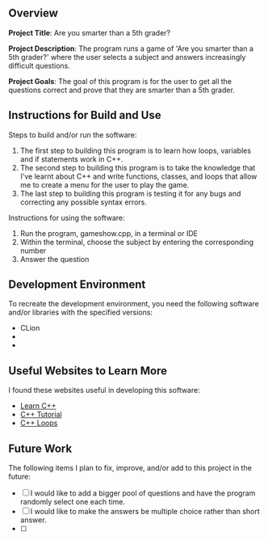 ## Overview

**Project Title**: Are you smarter than a 5th grader?

**Project Description**: The program runs a game of 'Are you smarter than a 5th grader?' where the user selects a subject and answers increasingly difficult questions.

**Project Goals**: The goal of this program is for the user to get all the questions correct and prove that they are smarter than a 5th grader.

## Instructions for Build and Use

Steps to build and/or run the software:

1. The first step to building this program is to learn how loops, variables and if statements work in C++.
2. The second step to building this program is to take the knowledge that I've learnt about C++ and write functions, classes, and loops that allow me to create a menu for the user to play the game.
3. The last step to building this program is testing it for any bugs and correcting any possible syntax errors.

Instructions for using the software:

1. Run the program, gameshow.cpp, in a terminal or IDE
2. Within the terminal, choose the subject by entering the corresponding number
3. Answer the question

## Development Environment

To recreate the development environment, you need the following software and/or libraries with the specified versions:

* CLion
*
*

## Useful Websites to Learn More

I found these websites useful in developing this software:

* [Learn C++](https://www.codecademy.com/enrolled/courses/learn-c-plus-plus)
* [C++ Tutorial](https://www.w3schools.com/cpp/)
* [C++ Loops](https://www.geeksforgeeks.org/cpp-loops/)

## Future Work

The following items I plan to fix, improve, and/or add to this project in the future:

* [ ] I would like to add a bigger pool of questions and have the program randomly select one each time.
* [ ] I would like to make the answers be multiple choice rather than short answer.
* [ ]